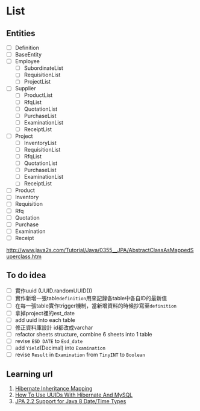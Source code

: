# List

## Entities

- [ ] Definition
- [ ] BaseEntity
- [ ] Employee
  - [ ] SubordinateList
  - [ ] RequisitionList
  - [ ] ProjectList
- [ ] Supplier
  - [ ] ProductList
  - [ ] RfqList
  - [ ] QuotationList
  - [ ] PurchaseList
  - [ ] ExaminationList
  - [ ] ReceiptList
- [ ] Project
  - [ ] InventoryList
  - [ ] RequisitionList
  - [ ] RfqList
  - [ ] QuotationList
  - [ ] PurchaseList
  - [ ] ExaminationList
  - [ ] ReceiptList
- [ ] Product
- [ ] Inventory
- [ ] Requisition
- [ ] Rfq
- [ ] Quotation
- [ ] Purchase
- [ ] Examination
- [ ] Receipt

<http://www.java2s.com/Tutorial/Java/0355__JPA/AbstractClassAsMappedSuperclass.htm>

## To do idea

- [ ] 實作uuid (UUID.randomUUID())
- [ ] 實作新增一張table`definition`用來記錄各table中各自ID的最新值
- [ ] 在每一張table實作trigger機制，當新增資料的時候抄寫至`definition`
- [ ] 拿掉project裡的est_date
- [ ] add uuid into each table
- [ ] 修正資料庫設計 id都改成varchar
- [ ] refactor sheets structure, combine 6 sheets into 1 table
- [ ] revise `ESD DATE` to `Esd_date`
- [ ] add `Yield`(Decimal) into `Examination`
- [ ] revise `Result` in `Examination` from `TinyINT` to `Boolean`

## Learning url

1. [Hibernate Inheritance Mapping](https://www.baeldung.com/hibernate-inheritance)
2. [How To Use UUIDs With Hibernate And MySQL](https://phauer.com/2016/uuids-hibernate-mysql/)
3. [JPA 2.2 Support for Java 8 Date/Time Types](https://www.baeldung.com/jpa-java-time)
